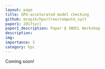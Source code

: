```yaml
---
layout: page
title: GPU-accelerated model checking
github: mcopik/hpx/tree/compute_sycl
paper1: 2017sycl
paper1_description: Paper @ IWOCL Workshop
description: 
img:
importance: 3
category: hpc
---
```


Coming soon!

